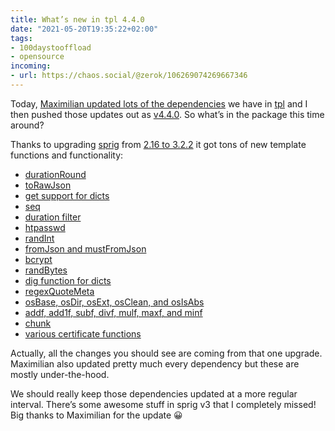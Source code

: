```yaml
---
title: What’s new in tpl 4.4.0
date: "2021-05-20T19:35:22+02:00"
tags:
- 100daystooffload
- opensource
incoming:
- url: https://chaos.social/@zerok/106269074269667346
---
```


Today, [Maximilian updated lots of the dependencies](https://github.com/zerok/tpl/pull/24) we have in [tpl](https://github.com/zerok/tpl) and I then pushed those updates out as [v4.4.0](https://github.com/zerok/tpl/releases/tag/v4.4.0). So what’s in the package this time around?

Thanks to upgrading [sprig](https://github.com/Masterminds/sprig) from [2.16 to 3.2.2](https://github.com/Masterminds/sprig/releases) it got tons of new template functions and functionality:

- [durationRound](https://github.com/Masterminds/sprig/pull/187)
- [toRawJson](https://github.com/Masterminds/sprig/pull/193)
- [get support for dicts](https://github.com/Masterminds/sprig/pull/197)
- [seq](https://github.com/Masterminds/sprig/pull/205)
- [duration filter](https://github.com/Masterminds/sprig/pull/224)
- [htpasswd](https://github.com/Masterminds/sprig/pull/225)
- [randInt](https://github.com/Masterminds/sprig/pull/211)
- [fromJson and mustFromJson](https://github.com/Masterminds/sprig/pull/223)
- [bcrypt](https://github.com/Masterminds/sprig/pull/242)
- [randBytes](https://github.com/Masterminds/sprig/pull/253)
- [dig function for dicts](https://github.com/Masterminds/sprig/pull/254)
- [regexQuoteMeta](https://github.com/Masterminds/sprig/pull/257)
- [osBase, osDir, osExt, osClean, and osIsAbs](https://github.com/Masterminds/sprig/pull/261)
- [addf, add1f, subf, divf, mulf, maxf, and minf](https://github.com/Masterminds/sprig/pull/181)
- [chunk](https://github.com/Masterminds/sprig/pull/265)
- [various certificate functions](https://github.com/Masterminds/sprig/pull/270)

Actually, all the changes you should see are coming from that one upgrade. Maximilian also updated pretty much every dependency but these are mostly under-the-hood.

We should really keep those dependencies updated at a more regular interval. There’s some awesome stuff in sprig v3 that I completely missed! Big thanks to Maximilian for the update 😀
